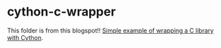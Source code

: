 # cython-c-wrapper

This folder is from this blogspot!!
[Simple example of wrapping a C library with Cython](https://stavshamir.github.io/python/making-your-c-library-callable-from-python-by-wrapping-it-with-cython/).
